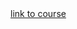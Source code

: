 <html> <a href="https://www.youtube.com/watch?v=vyqbNFMDRGQ&t=305" target="_blank">link to course </a>  </html>
